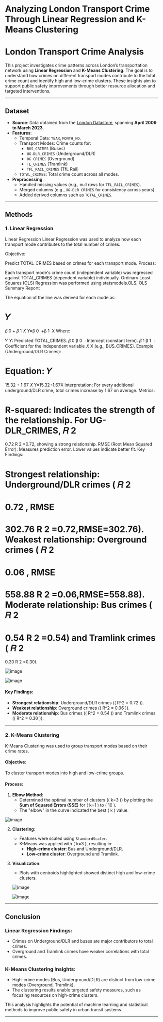 # Analyzing London Transport Crime Through Linear Regression and K-Means Clustering

# London Transport Crime Analysis

This project investigates crime patterns across London’s transportation network using **Linear Regression** and **K-Means Clustering**. The goal is to understand how crimes on different transport modes contribute to the total crime count and identify high and low-crime clusters. These insights aim to support public safety improvements through better resource allocation and targeted interventions.

---

## Dataset

- **Source**: Data obtained from the [London Datastore](https://data.london.gov.uk/dataset/transport-crime-london), spanning **April 2009 to March 2023**.
- **Features**:
  - Temporal Data: `YEAR`, `MONTH_NO`.
  - Transport Modes: Crime counts for:
    - `BUS_CRIMES` (Buses)
    - `UG-DLR_CRIMES` (Underground/DLR)
    - `OG_CRIMES` (Overground)
    - `TL_CRIMES` (Tramlink)
    - `TFL_RAIL_CRIMES` (TfL Rail)
  - `TOTAL_CRIMES`: Total crime count across all modes.
- **Preprocessing**:
  - Handled missing values (e.g., null rows for `TFL_RAIL_CRIMES`).
  - Merged columns (e.g., `UG-DLR_CRIMES` for consistency across years).
  - Added derived columns such as `TOTAL_CRIMES`.

---

## Methods

### 1. Linear Regression
Linear Regression
Linear Regression was used to analyze how each transport mode contributes to the total number of crimes.

Objective:

Predict TOTAL_CRIMES based on crimes for each transport mode.
Process:

Each transport mode's crime count (independent variable) was regressed against TOTAL_CRIMES (dependent variable) individually.
Ordinary Least Squares (OLS) Regression was performed using statsmodels.OLS.
OLS Summary Report:

The equation of the line was derived for each mode as:

𝑌
=
𝛽
0
+
𝛽
1
𝑋
Y=β 
0
​
 +β 
1
​
 X
Where:

𝑌
Y: Predicted TOTAL_CRIMES.
𝛽
0
β 
0
​
 : Intercept (constant term).
𝛽
1
β 
1
​
 : Coefficient for the independent variable 
𝑋
X (e.g., BUS_CRIMES).
Example (Underground/DLR Crimes):

Equation: 
𝑌
=
15.32
+
1.67
𝑋
Y=15.32+1.67X
Interpretation: For every additional underground/DLR crime, total crimes increase by 1.67 on average.
Metrics:

R-squared: Indicates the strength of the relationship. For UG-DLR_CRIMES, 
𝑅
2
=
0.72
R 
2
 =0.72, showing a strong relationship.
RMSE (Root Mean Squared Error): Measures prediction error. Lower values indicate better fit.
Key Findings:

Strongest relationship: Underground/DLR crimes (
𝑅
2
=
0.72
,
RMSE
=
302.76
R 
2
 =0.72,RMSE=302.76).
Weakest relationship: Overground crimes (
𝑅
2
=
0.06
,
RMSE
=
558.88
R 
2
 =0.06,RMSE=558.88).
Moderate relationship: Bus crimes (
𝑅
2
=
0.54
R 
2
 =0.54) and Tramlink crimes (
𝑅
2
=
0.30
R 
2
 =0.30).

![image](https://github.com/user-attachments/assets/12ba8416-c4e2-4ceb-a257-f68bac033824)

![image](https://github.com/user-attachments/assets/b139c0ef-700a-483b-92d7-6904ac2269a4)


#### Key Findings:
- **Strongest relationship**: Underground/DLR crimes (\( R^2 = 0.72 \)).
- **Weakest relationship**: Overground crimes (\( R^2 = 0.06 \)).
- **Moderate relationship**: Bus crimes (\( R^2 = 0.54 \)) and Tramlink crimes (\( R^2 = 0.30 \)).

---

### 2. K-Means Clustering

K-Means Clustering was used to group transport modes based on their crime rates.

#### Objective:
To cluster transport modes into high and low-crime groups.

#### Process:
1. **Elbow Method**:
   - Determined the optimal number of clusters (\( k=3 \)) by plotting the **Sum of Squared Errors (SSE)** for \( k=1 \) to \( 10 \).
   - The "elbow" in the curve indicated the best \( k \) value.

  ![image](https://github.com/user-attachments/assets/b19773a5-521d-49cf-8274-0c2fcef1cfc0)

    
2. **Clustering**:
   - Features were scaled using `StandardScaler`.
   - K-Means was applied with \( k=3 \), resulting in:
     - **High-crime cluster**: Bus and Underground/DLR.
     - **Low-crime cluster**: Overground and Tramlink.
    
    
3. **Visualization**:
   - Plots with centroids highlighted showed distinct high and low-crime clusters.


    ![image](https://github.com/user-attachments/assets/622e22e0-acf6-41e7-851b-afc9e244a2f4)

    ![image](https://github.com/user-attachments/assets/910f24fd-7812-4352-8731-9d9030233306)

---

## Conclusion

### Linear Regression Findings:
- Crimes on Underground/DLR and buses are major contributors to total crimes.
- Overground and Tramlink crimes have weaker correlations with total crimes.

### K-Means Clustering Insights:
- High-crime modes (Bus, Underground/DLR) are distinct from low-crime modes (Overground, Tramlink).
- The clustering results enable targeted safety measures, such as focusing resources on high-crime clusters.

This analysis highlights the potential of machine learning and statistical methods to improve public safety in urban transit systems.

---
